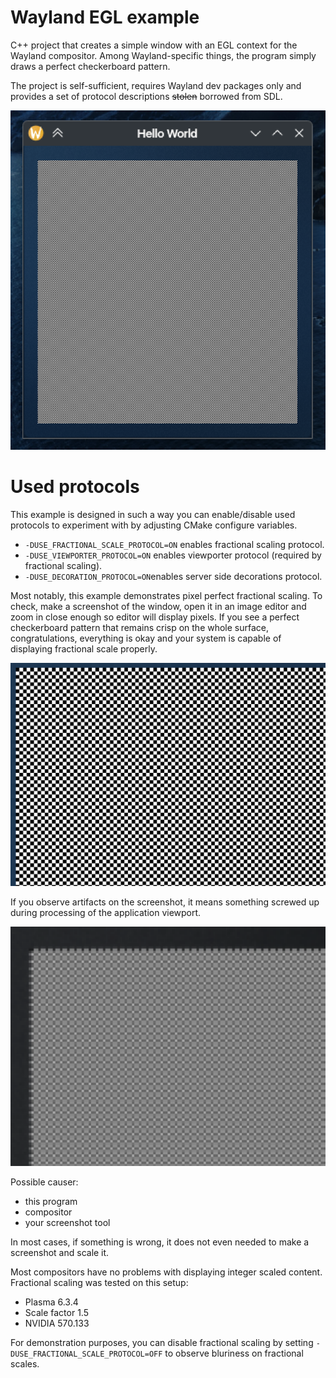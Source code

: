 # Wayland EGL example

C++ project that creates a simple window with an EGL context for the Wayland compositor. Among Wayland-specific things,
the program simply draws a perfect checkerboard pattern.

The project is self-sufficient, requires Wayland dev packages only and provides a set of protocol descriptions
~~stolen~~ borrowed from SDL.

![Demo](docs/Screenshot_20250425_193619.png)

# Used protocols

This example is designed in such a way you can enable/disable used protocols to experiment with by adjusting CMake
configure variables.

- `-DUSE_FRACTIONAL_SCALE_PROTOCOL=ON` enables fractional scaling protocol.
- `-DUSE_VIEWPORTER_PROTOCOL=ON` enables viewporter protocol (required by fractional scaling).
- `-DUSE_DECORATION_PROTOCOL=ON`enables server side decorations protocol.

Most notably, this example demonstrates pixel perfect fractional scaling. To check, make a screenshot of the window,
open it in an image editor and zoom in close enough so editor will display pixels. If you see a perfect checkerboard
pattern that remains crisp on the whole surface, congratulations, everything is okay and your system is capable of
displaying fractional scale properly.

![Perfect](docs/Screenshot_20250425_194507.png)

If you observe artifacts on the screenshot, it means something screwed up during processing of the application viewport.

![Bad](docs/Screenshot_20250425_195017.png)

Possible causer:

- this program
- compositor
- your screenshot tool

In most cases, if something is wrong, it does not even needed to make a screenshot and scale it.

Most compositors have no problems with displaying integer scaled content. Fractional scaling was tested on this setup:

- Plasma 6.3.4
- Scale factor 1.5
- NVIDIA 570.133

For demonstration purposes, you can disable fractional scaling by setting `-DUSE_FRACTIONAL_SCALE_PROTOCOL=OFF` to
observe bluriness on fractional scales.

